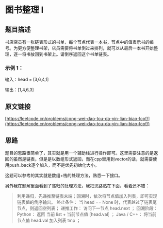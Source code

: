 # 图书整理 I

## 题目描述

书店店员有一张链表形式的书单，每个节点代表一本书，节点中的值表示书的编号。为更方便整理书架，店员需要将书单倒过来排列，就可以从最后一本书开始整理，逐一将书放回到书架上。请倒序返回这个书单链表。

### 示例 1：

输入：head = [3,6,4,1]

输出：[1,4,6,3]

## 原文链接
[https://leetcode.cn/problems/cong-wei-dao-tou-da-yin-lian-biao-lcof/](https://leetcode.cn/problems/cong-wei-dao-tou-da-yin-lian-biao-lcof/)

## 思路

题目的思路很简单了，其实就是用一个辅助栈进行操作即可。这里需要注意的是返回的虽然是链表，但是是以数组形式返回，而在cpp里用到vector的话，就需要使用push_back逐个加入，而不是优先初始化大小。

这题可以参考的其实就是数组+栈的处理方法，熟悉一下接口。

另外我在题解里面看到了递归的处理方法，我把思路贴在下面，看着还不错：

> 利用递归，先递推至链表末端；回溯时，依次将节点值加入列表，即可实现链表值的倒序输出。
> 终止条件： 当 head == None 时，代表越过了链表尾节点，则返回空列表；
> 递推工作： 访问下一节点 head.next ；
> 回溯阶段：
> Python： 返回 当前 list + 当前节点值 [head.val] ；
> Java / C++： 将当前节点值 head.val 加入列表 tmp ；
